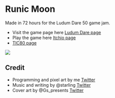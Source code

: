 # Runic Moon

Made in 72 hours for the Ludum Dare 50 game jam. 
* Visit the game page here [Ludum Dare page](https://ldjam.com/events/ludum-dare/50/runic-moon)
* Play the game here [Itchio page](https://pke1029.itch.io/runic-moon)
* [TIC80 page](https://tic80.com/play?cart=2733)

![](media/video8.gif)

## Credit

* Programming and pixel art by me [Twitter](https://twitter.com/pke1029)
* Music and writing by @starling [Twitter](https://twitter.com/starlingoboe)
* Cover art by @Gs_presents [Twitter](https://twitter.com/Gs_presents)
